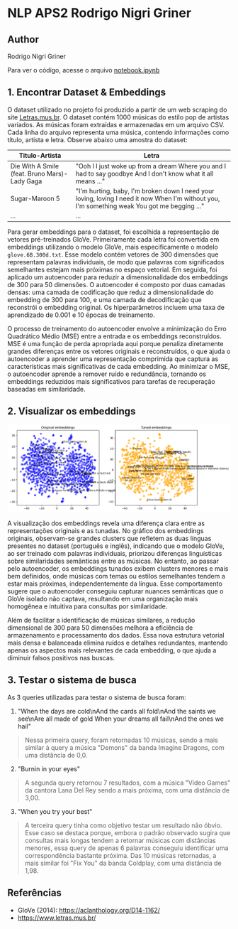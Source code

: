 # NLP APS2 Rodrigo Nigri Griner
## Author
Rodrigo Nigri Griner

Para ver o código, acesse o arquivo [notebook.ipynb](https://github.com/rodrigonigri/nlp_aps2_rodrigo_nigri_griner/blob/main/notebook.ipynb)

## 1. Encontrar Dataset & Embeddings

O dataset utilizado no projeto foi produzido a partir de um web scraping do site [Letras.mus.br](https://www.letras.mus.br/). O dataset contém 1000 músicas do estilo pop de artistas variados. As músicas foram extraídas e armazenadas em um arquivo CSV. Cada linha do arquivo representa uma música, contendo informações como título, artista e letra. Observe abaixo uma amostra do dataset:

Titulo-Artista|Letra
---|---
Die With A Smile (feat. Bruno Mars)-Lady Gaga|"Ooh I I just woke up from a dream Where you and I had to say goodbye And I don't know what it all means ..."
Sugar-Maroon 5|"I'm hurting, baby, I'm broken down I need your loving, loving I need it now When I'm without you, I'm something weak You got me begging ..."
... | ...

Para gerar embeddings para o dataset, foi escolhida a representação de vetores pré-treinados GloVe. Primeiramente cada letra foi convertida em embeddings utilizando o modelo GloVe, mais especificamente o modelo `glove.6B.300d.txt`. Esse modelo contém vetores de 300 dimensões que representam palavras individuais, de modo que palavras com significados semelhantes estejam mais próximas no espaço vetorial. Em seguida, foi aplicado um autoencoder para reduzir a dimensionalidade dos embeddings de 300 para 50 dimensões. O autoencoder é composto por duas camadas densas: uma camada de codificação que reduz a dimensionalidade do embedding de 300 para 100, e uma camada de decodificação que reconstrói o embedding original. Os hiperparâmetros incluem uma taxa de aprendizado de 0.001 e 10 épocas de treinamento.

O processo de treinamento do autoencoder envolve a minimização do Erro Quadrático Médio (MSE) entre a entrada e os embeddings reconstruídos. MSE é uma função de perda apropriada aqui porque penaliza diretamente grandes diferenças entre os vetores originais e reconstruídos, o que ajuda o autoencoder a aprender uma representação comprimida que captura as características mais significativas de cada embedding. Ao minimizar o MSE, o autoencoder aprende a remover ruído e redundância, tornando os embeddings reduzidos mais significativos para tarefas de recuperação baseadas em similaridade.


## 2. Visualizar os embeddings

<img src="comparativo_embeddings.png" width="1500">

A visualização dos embeddings revela uma diferença clara entre as representações originais e as tunadas. No gráfico dos embeddings originais, observam-se grandes clusters que refletem as duas línguas presentes no dataset (português e inglês), indicando que o modelo GloVe, ao ser treinado com palavras individuais, priorizou diferenças linguísticas sobre similaridades semânticas entre as músicas. No entanto, ao passar pelo autoencoder, os embeddings tunados exibem clusters menores e mais bem definidos, onde músicas com temas ou estilos semelhantes tendem a estar mais próximas, independentemente da língua. Esse comportamento sugere que o autoencoder conseguiu capturar nuances semânticas que o GloVe isolado não captava, resultando em uma organização mais homogênea e intuitiva para consultas por similaridade.

Além de facilitar a identificação de músicas similares, a redução dimensional de 300 para 50 dimensões melhora a eficiência de armazenamento e processamento dos dados. Essa nova estrutura vetorial mais densa e balanceada elimina ruídos e detalhes redundantes, mantendo apenas os aspectos mais relevantes de cada embedding, o que ajuda a diminuir falsos positivos nas buscas. 

## 3. Testar o sistema de busca

As 3 queries utilizadas para testar o sistema de busca foram:

1. "When the days are cold\nAnd the cards all fold\nAnd the saints we see\nAre all made of gold When your dreams all fail\nAnd the ones we hail"

>Nessa primeira query, foram retornadas 10 músicas, sendo a mais similar à query a música "Demons" da banda Imagine Dragons, com uma distância de 0,0.

2. "Burnin in your eyes"

>A segunda query retornou 7 resultados, com a música "Video Games" da cantora Lana Del Rey sendo a mais próxima, com uma distância de 3,00.

3. "When you try your best"

>A terceira query tinha como objetivo testar um resultado não óbvio. Esse caso se destaca porque, embora o padrão observado sugira que consultas mais longas tendem a retornar músicas com distâncias menores, essa query de apenas 6 palavras conseguiu identificar uma correspondência bastante próxima. Das 10 músicas retornadas, a mais similar foi "Fix You" da banda Coldplay, com uma distância de 1,98.


## Referências

- GloVe (2014): https://aclanthology.org/D14-1162/
- https://www.letras.mus.br/
